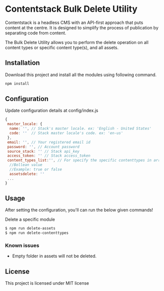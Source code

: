 # Contentstack Bulk Delete Utility

Contentstack is a headless CMS with an API-first approach that puts content at the centre. It is designed to simplify the process of publication by separating code from content.

The Bulk Delete Utility allows you to perform the delete operation on all content types or specific content type(s), and all assets.

## Installation

Download this project and install all the modules using following command.

```bash
npm install
```

## Configuration

Update configuration details at config/index.js

```js
{
 master_locale: {
  name: '', // Stack's master locale. ex: 'English - United States'
  code: ''  // Stack master locale's code. ex: 'en-us'
 },
 email: '', // Your registered email id
 password: '', // Account password
 source_stack: '' // Stack api_key
 access_token: '' // Stack access_token
 content_types_list:'', // For specify the specific contenttypes in array eg: ['product', 'category']
  //Bollean value
  //Example: true or false 
  assetsdelete: ''
 ...
}
```
    
## Usage
After setting the configuration, you'll can run the below given commands!

  
 Delete a specific module
```bash
$ npm run delete-assets
$ npm run delete-contenttypes

```

### Known issues
* Empty folder in assets will not be deleted.


## License
This project is licensed under MIT license
